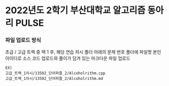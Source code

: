 # 2022년도 2학기 부산대학교 알고리즘 동아리 PULSE
### 파일 업로드 방식 
초급 / 고급 트랙 중 택 1 후, 해당 연습 차시 폴더 아래의 문제 번호 폴더에 파일명 본인 아이디로 소스 코드 업로드와 풀이가 담겨 있는 마크다운 파일 업로드

```
EX)
고급_트랙_1차시/13502_단어퍼즐_2/Alcoholrithm.cpp
고급_트랙_1차시/13502_단어퍼즐_2/Alcoholrithm.md
```
